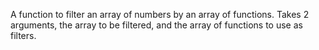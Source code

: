 A function to filter an array of numbers by an array of functions. Takes 2 arguments, the array to be filtered, and the array of functions to use as filters.